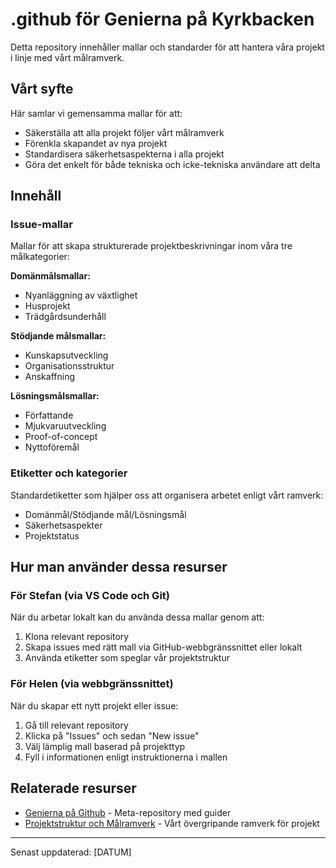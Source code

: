 # .github för Genierna på Kyrkbacken

Detta repository innehåller mallar och standarder för att hantera våra projekt i linje med vårt målramverk.

## Vårt syfte

Här samlar vi gemensamma mallar för att:
- Säkerställa att alla projekt följer vårt målramverk
- Förenkla skapandet av nya projekt
- Standardisera säkerhetsaspekterna i alla projekt
- Göra det enkelt för både tekniska och icke-tekniska användare att delta

## Innehåll

### Issue-mallar
Mallar för att skapa strukturerade projektbeskrivningar inom våra tre målkategorier:

**Domänmålsmallar:**
- Nyanläggning av växtlighet
- Husprojekt
- Trädgårdsunderhåll

**Stödjande målsmallar:**
- Kunskapsutveckling
- Organisationsstruktur
- Anskaffning

**Lösningsmålsmallar:**
- Författande
- Mjukvaruutveckling
- Proof-of-concept
- Nyttoföremål

### Etiketter och kategorier
Standardetiketter som hjälper oss att organisera arbetet enligt vårt ramverk:
- Domänmål/Stödjande mål/Lösningsmål
- Säkerhetsaspekter
- Projektstatus

## Hur man använder dessa resurser

### För Stefan (via VS Code och Git)
När du arbetar lokalt kan du använda dessa mallar genom att:
1. Klona relevant repository
2. Skapa issues med rätt mall via GitHub-webbgränssnittet eller lokalt
3. Använda etiketter som speglar vår projektstruktur

### För Helen (via webbgränssnittet)
När du skapar ett nytt projekt eller issue:
1. Gå till relevant repository
2. Klicka på "Issues" och sedan "New issue"
3. Välj lämplig mall baserad på projekttyp
4. Fyll i informationen enligt instruktionerna i mallen

## Relaterade resurser

- [Genierna på Github](länk) - Meta-repository med guider
- [Projektstruktur och Målramverk](länk) - Vårt övergripande ramverk för projekt

---

Senast uppdaterad: [DATUM]

